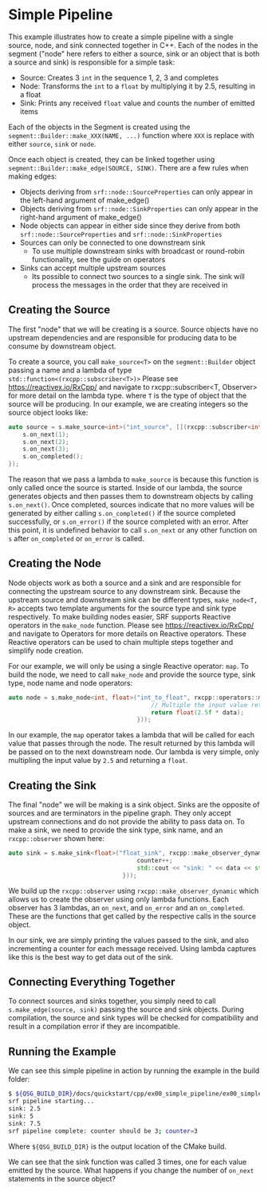 # Simple Pipeline

This example illustrates how to create a simple pipeline with a single source, node, and sink connected together in C++. Each of the nodes in the segment ("node" here refers to either a source, sink or an object that is both a source and sink) is responsible for a simple task:

- Source: Creates 3 `int` in the sequence 1, 2, 3 and completes
- Node: Transforms the `int` to a `float` by multiplying it by 2.5, resulting in a float
- Sink: Prints any received `float` value and counts the number of emitted items

Each of the objects in the Segment is created using the `segment::Builder::make_XXX(NAME, ...)` function where `XXX` is replace with either `source`, `sink` or `node`.

Once each object is created, they can be linked together using `segment::Builder::make_edge(SOURCE, SINK)`. There are a few rules when making edges:

- Objects deriving from `srf::node::SourceProperties` can only appear in the left-hand argument of make_edge()
- Objects deriving from `srf::node::SinkProperties` can only appear in the right-hand argument of make_edge()
- Node objects can appear in either side since they derive from both `srf::node::SourceProperties` and `srf::node::SinkProperties`
- Sources can only be connected to one downstream sink
  - To use multiple downstream sinks with broadcast or round-robin functionality, see the guide on operators
- Sinks can accept multiple upstream sources
  - Its possible to connect two sources to a single sink. The sink will process the messages in the order that they are received in

## Creating the Source

The first "node" that we will be creating is a source. Source objects have no upstream dependencies and are responsible for producing data to be consume by downstream object.

To create a source, you call `make_source<T>` on the `segment::Builder` object passing a name and a lambda of type `std::function<(rxcpp::subscriber<T>)>` Please see https://reactivex.io/RxCpp/ and navigate to rxcpp::subscriber<T, Observer> for more detail on the lambda type. where `T` is the type of object that the source will be producing. In our example, we are creating integers so the source object looks like:

```cpp
auto source = s.make_source<int>("int_source", [](rxcpp::subscriber<int> s) {
    s.on_next(1);
    s.on_next(2);
    s.on_next(3);
    s.on_completed();
});
```

The reason that we pass a lambda to `make_source` is because this function is only called once the source is started. Inside of our lambda, the source generates objects and then passes them to downstream objects by calling `s.on_next()`. Once completed, sources indicate that no more values will be generated by either calling `s.on_completed()` if the source completed successfully, or `s.on_error()` if the source completed with an error. After this point, it is undefined behavior to call `s.on_next` or any other function on `s` after `on_completed` or `on_error` is called.

## Creating the Node

Node objects work as both a source and a sink and are responsible for connecting the upstream source to any downstream sink. Because the upstream source and downstream sink can be different types, `make_node<T, R>` accepts two template arguments for the source type and sink type respectively. To make building nodes easier, SRF supports Reactive operators in the `make_node` function. Please see https://reactivex.io/RxCpp/ and navigate to Operators for more details on Reactive operators. These Reactive operators can be used to chain multiple steps together and simplify node creation.

For our example, we will only be using a single Reactive operator: `map`. To build the node, we need to call `make_node` and provide the source type, sink type, node name and node operators:

```cpp
auto node = s.make_node<int, float>("int_to_float", rxcpp::operators::map([](const int& data) {
                                        // Multiple the input value returning a float
                                        return float(2.5f * data);
                                    }));
```

In our example, the `map` operator takes a lambda that will be called for each value that passes through the node. The result returned by this lambda will be passed on to the next downstream node. Our lambda is very simple, only multipling the input value by `2.5` and returning a `float`. 

## Creating the Sink

The final "node" we will be making is a sink object. Sinks are the opposite of sources and are terminators in the pipeline graph. They only accept upstream connections and do not provide the ability to pass data on. To make a sink, we need to provide the sink type, sink name, and an `rxcpp::observer` shown here:

```cpp
auto sink = s.make_sink<float>("float_sink", rxcpp::make_observer_dynamic<float>([&counter](float data) {
                                    counter++;
                                    std::cout << "sink: " << data << std::endl;
                                }));
```

We build up the `rxcpp::observer` using `rxcpp::make_observer_dynamic` which allows us to create the observer using only lambda functions. Each observer has 3 lambdas, an `on_next`, and `on_error` and an `on_completed`. These are the functions that get called by the respective calls in the source object.

In our sink, we are simply printing the values passed to the sink, and also incrementing a counter for each message received. Using lambda captures like this is the best way to get data out of the sink.

## Connecting Everything Together

To connect sources and sinks together, you simply need to call `s.make_edge(source, sink)` passing the source and sink objects. During compilation, the source and sink types will be checked for compatibility and result in a compilation error if they are incompatible.

## Running the Example

We can see this simple pipeline in action by running the example in the build folder:

```bash
$ ${QSG_BUILD_DIR}/docs/quickstart/cpp/ex00_simple_pipeline/ex00_simple_pipeline.x
srf pipeline starting...
sink: 2.5
sink: 5
sink: 7.5
srf pipeline complete: counter should be 3; counter=3
```

Where `${QSG_BUILD_DIR}` is the output location of the CMake build.

We can see that the sink function was called 3 times, one for each value emitted by the source. What happens if you change the number of `on_next` statements in the source object?
